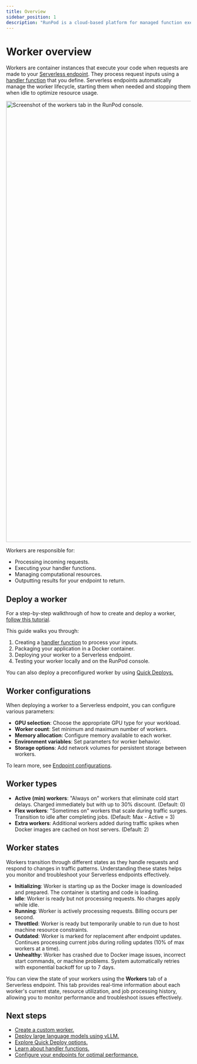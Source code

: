 ```yaml
---
title: Overview
sidebar_position: 1
description: "RunPod is a cloud-based platform for managed function execution, offering fully managed infrastructure, automatic scaling, flexible language support, and seamless integration, allowing developers to focus on code and deploy it easily."
---
```


# Worker overview

Workers are container instances that execute your code when requests are made to your [Serverless endpoint](/serverless/endpoints/overview). They process request inputs using a [handler function](/serverless/workers/handler-functions) that you define. Serverless endpoints automatically manage the worker lifecycle, starting them when needed and stopping them when idle to optimize resource usage.

<img src="/img/docs/serverless-workers-tab.png" width="1200" alt="Screenshot of the workers tab in the RunPod console."/>

Workers are responsible for:

- Processing incoming requests.
- Executing your handler functions.
- Managing computational resources.
- Outputting results for your endpoint to return.

## Deploy a worker

For a step-by-step walkthrough of how to create and deploy a worker, [follow this tutorial](/serverless/workers/custom-worker).

This guide walks you through:

1. Creating a [handler function](/serverless/workers/handler-functions) to process your inputs.
2. Packaging your application in a Docker container.
3. Deploying your worker to a Serverless endpoint.
4. Testing your worker locally and on the RunPod console.

You can also deploy a preconfigured worker by using [Quick Deploys.](/serverless/workers/quick-deploys)

## Worker configurations

When deploying a worker to a Serverless endpoint, you can configure various parameters:

- **GPU selection**: Choose the appropriate GPU type for your workload.
- **Worker count**: Set minimum and maximum number of workers.
- **Memory allocation**: Configure memory available to each worker.
- **Environment variables**: Set parameters for worker behavior.
- **Storage options**: Add network volumes for persistent storage between workers.

To learn more, see [Endpoint configurations](/serverless/endpoints/endpoint-configurations).

## Worker types
- **Active (min) workers**: "Always on" workers that eliminate cold start delays. Charged immediately but with up to 30% discount. (Default: 0)
- **Flex workers**: "Sometimes on" workers that scale during traffic surges. Transition to idle after completing jobs. (Default: Max - Active = 3)
- **Extra workers**: Additional workers added during traffic spikes when Docker images are cached on host servers. (Default: 2)

## Worker states

Workers transition through different states as they handle requests and respond to changes in traffic patterns. Understanding these states helps you monitor and troubleshoot your Serverless endpoints effectively.

- **Initializing**: Worker is starting up as the Docker image is downloaded and prepared. The container is starting and code is loading.
- **Idle**: Worker is ready but not processing requests. No charges apply while idle.
- **Running**: Worker is actively processing requests. Billing occurs per second.
- **Throttled**: Worker is ready but temporarily unable to run due to host machine resource constraints.
- **Outdated**: Worker is marked for replacement after endpoint updates. Continues processing current jobs during rolling updates (10% of max workers at a time).
- **Unhealthy**: Worker has crashed due to Docker image issues, incorrect start commands, or machine problems. System automatically retries with exponential backoff for up to 7 days.

You can view the state of your workers using the **Workers** tab of a Serverless endpoint. This tab provides real-time information about each worker's current state, resource utilization, and job processing history, allowing you to monitor performance and troubleshoot issues effectively.

## Next steps

- [Create a custom worker.](/serverless/workers/custom-worker)
- [Deploy large language models using vLLM.](/serverless/vllm/overview)
- [Explore Quick Deploy options.](/serverless/quick-deploys)
- [Learn about handler functions.](/serverless/handlers/overview)
- [Configure your endpoints for optimal performance.](/serverless/endpoints/endpoint-configurations)